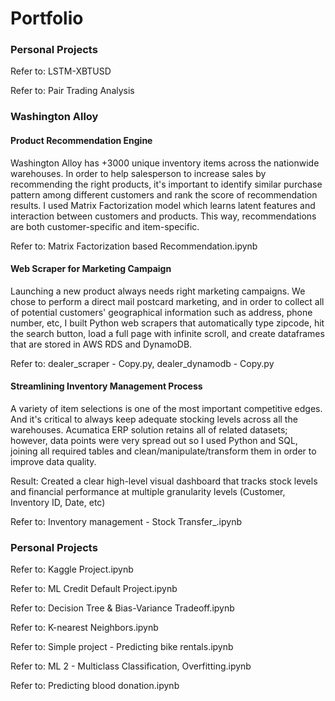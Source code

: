 # Portfolio


### Personal Projects 

Refer to: LSTM-XBTUSD

Refer to: Pair Trading Analysis

### Washington Alloy

#### Product Recommendation Engine

Washington Alloy has +3000 unique inventory items across the nationwide warehouses. In order to help salesperson to increase sales by recommending the right products, it's important to identify similar purchase pattern among different customers and rank the score of recommendation results. I used Matrix Factorization model which learns latent features and interaction between customers and products. This way, recommendations are both customer-specific and item-specific.

Refer to: Matrix Factorization based Recommendation.ipynb


#### Web Scraper for Marketing Campaign

Launching a new product always needs right marketing campaigns. We chose to perform a direct mail postcard marketing, and in order to collect all of potential customers' geographical information such as address, phone number, etc, I built Python web scrapers that automatically type zipcode, hit the search button, load a full page with infinite scroll, and create dataframes that are stored in AWS RDS and DynamoDB.

Refer to: dealer_scraper - Copy.py, dealer_dynamodb - Copy.py


#### Streamlining Inventory Management Process

A variety of item selections is one of the most important competitive edges. And it's critical to always keep adequate stocking levels across all the warehouses. Acumatica ERP solution retains all of related datasets; however, data points were very spread out so I used Python and SQL, joining all required tables and clean/manipulate/transform them in order to improve data quality. 

Result: Created a clear high-level visual dashboard that tracks stock levels and financial performance at multiple granularity levels (Customer, Inventory ID, Date, etc)

Refer to: Inventory management - Stock Transfer_.ipynb


### Personal Projects 

Refer to: Kaggle Project.ipynb

Refer to: ML Credit Default Project.ipynb

Refer to: Decision Tree & Bias-Variance Tradeoff.ipynb

Refer to: K-nearest Neighbors.ipynb

Refer to: Simple project - Predicting bike rentals.ipynb

Refer to: ML 2 - Multiclass Classification, Overfitting.ipynb	

Refer to: Predicting blood donation.ipynb

